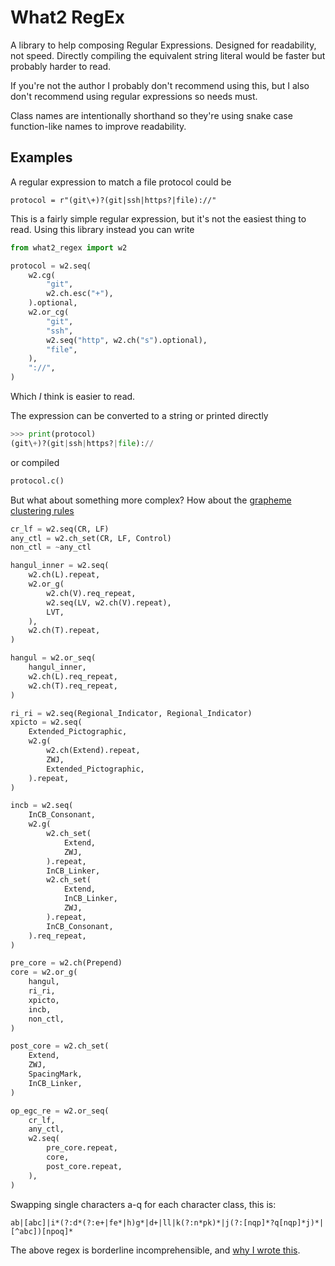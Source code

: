 # What2 RegEx

A library to help composing Regular Expressions.
Designed for readability, not speed. Directly
compiling the equivalent string literal would
be faster but probably harder to read.

If you're not the author I probably don't recommend
using this, but I also don't recommend using regular
expressions so needs must.

Class names are intentionally shorthand so they're
using snake case function-like names to improve
readability.

## Examples

A regular expression to match a file protocol
could be

```
protocol = r"(git\+)?(git|ssh|https?|file)://"
```

This is a fairly simple regular expression, but
it's not the easiest thing to read. Using this
library instead you can write

```python
from what2_regex import w2

protocol = w2.seq(
    w2.cg(
        "git",
        w2.ch.esc("+"),
    ).optional,
    w2.or_cg(
        "git",
        "ssh",
        w2.seq("http", w2.ch("s").optional),
        "file",
    ),
    "://",
)
```

Which _I_ think is easier to read.

The expression can be converted to a string
or printed directly
```python
>>> print(protocol)
(git\+)?(git|ssh|https?|file)://
```
or compiled
```python
protocol.c()
```

But what about something more complex?
How about the [grapheme clustering rules](https://unicode.org/reports/tr29/#Regex_Definitions)
```python
cr_lf = w2.seq(CR, LF)
any_ctl = w2.ch_set(CR, LF, Control)
non_ctl = ~any_ctl

hangul_inner = w2.seq(
    w2.ch(L).repeat,
    w2.or_g(
        w2.ch(V).req_repeat,
        w2.seq(LV, w2.ch(V).repeat),
        LVT,
    ),
    w2.ch(T).repeat,
)

hangul = w2.or_seq(
    hangul_inner,
    w2.ch(L).req_repeat,
    w2.ch(T).req_repeat,
)

ri_ri = w2.seq(Regional_Indicator, Regional_Indicator)
xpicto = w2.seq(
    Extended_Pictographic,
    w2.g(
        w2.ch(Extend).repeat,
        ZWJ,
        Extended_Pictographic,
    ).repeat,
)

incb = w2.seq(
    InCB_Consonant,
    w2.g(
        w2.ch_set(
            Extend,
            ZWJ,
        ).repeat,
        InCB_Linker,
        w2.ch_set(
            Extend,
            InCB_Linker,
            ZWJ,
        ).repeat,
        InCB_Consonant,
    ).req_repeat,
)

pre_core = w2.ch(Prepend)
core = w2.or_g(
    hangul,
    ri_ri,
    xpicto,
    incb,
    non_ctl,
)

post_core = w2.ch_set(
    Extend,
    ZWJ,
    SpacingMark,
    InCB_Linker,
)

op_egc_re = w2.or_seq(
    cr_lf,
    any_ctl,
    w2.seq(
        pre_core.repeat,
        core,
        post_core.repeat,
    ),
)
```

Swapping single characters a-q for each character class, this is:
```
ab|[abc]|i*(?:d*(?:e+|fe*|h)g*|d+|ll|k(?:n*pk)*|j(?:[nqp]*?q[nqp]*j)*|[^abc])[npoq]*
```
The above regex is borderline incomprehensible,
and [why I wrote this](https://pypi.org/project/what2-grapheme).
